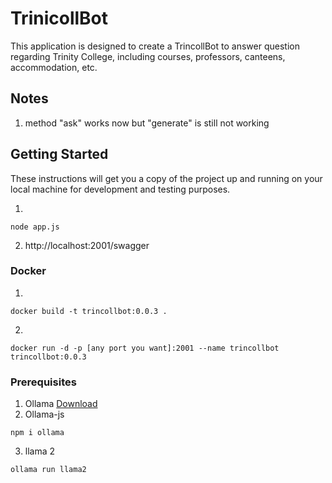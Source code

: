 # TrinicollBot
This application is designed to create a TrincollBot to answer question regarding Trinity College, including courses, professors, canteens, accommodation, etc.


## Notes
1. method "ask" works now but "generate" is still not working




## Getting Started
These instructions will get you a copy of the project up and running on your local machine for development and testing purposes.

1. 
```
node app.js  
```
2. http://localhost:2001/swagger

### Docker
1. 
```
docker build -t trincollbot:0.0.3 . 
```
2.
```
docker run -d -p [any port you want]:2001 --name trincollbot trincollbot:0.0.3
```


### Prerequisites

1. Ollama
 [Download](https://ollama.com/download/Ollama-darwin.zip)
2. Ollama-js
```
npm i ollama
```
3. llama 2
```
ollama run llama2
```